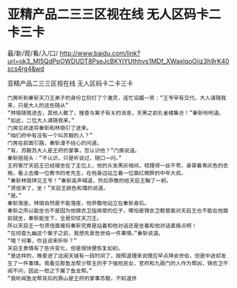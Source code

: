 # 亚精产品二三三区视在线 无人区码卡二卡三卡

最/新/观/看/入/口/ http://www.baidu.com/link?url=ok3_Ml5QdPpOWDUDT8PseJcBKYiYUthhvs1MDf_XWaxIqoOiiz3h9rK40scs4rg4&wd

亚精产品二三三区视在线 无人区码卡二卡三卡

    门房听到秦斩天刀王弟子的身份立刻打了个激灵，连忙谄媚一笑：“王爷早有交代，大人请随我来，只是大人的这些随从”
    “林琅随我进去，其他人散了，搜查与案子有关的消息，天黑之前孔雀楼集合！”秦斩吩咐道。
    “如此，二位大人请随我来。”
    门房见状遂将秦斩和林琅引了进来。
    “咱们府中有没有一个叫苏毅的人？”
    门房在前面引路，秦斩漫不经心的问道。
    “有，苏毅苏大人是王府的掌事，您认识他？”门房说道。
    秦斩摇摇头：“不认识，只是听说过，随口一问。”
    王府客厅天启王已经端坐在了主位上，他的头发黑灰相间，梳理得一丝不苟，身穿着青灰色的衣袍，看上去像一位教书的老先生，在他身边站立着一位面红微胖的中年大叔。
    “秦斩林琅拜见王爷！”秦斩高声喊道，然后恭敬的给天启王鞠了一躬。
    “贤侄来了，坐！”天启王颜色和蔼的说道。
    “是。”
    秦斩落座，林琅自然是不能落座，他恭敬地站立在秦斩身后。
    秦斩之所以能坐也不是因为他锦衣卫指挥使的位子，哪怕是锦衣卫都督面对天启王也不能在他面前就坐，秦斩能坐下，全是仰仗天刀王。
    所以天启王一句贤侄直接将秦斩究竟是站着和他对话还是坐着和他对话直接点明！
    “在彻查九幽这个案子之前，我想先禀告世伯一件事情。”秦斩说道。
    “哦？何事，你且说来听听？”
    天启王表情有了些许变化，但是很快便恢复如初。
    “是这样的，晚辈进了这闻天城有一段时间了，按照道理来说理应早点拜会世伯，但是中途却发生了一件事情。我看见那鱼龙帮少帮主的手下强抢民女，官府和九扇门的人作为帮凶，锦衣卫不闻不问，因此一怒之下屠了鱼龙帮。”
    “我听闻鱼龙帮背后的靠山是王府的掌事苏毅，不知道世
